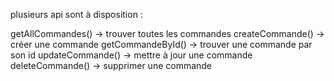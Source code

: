 plusieurs api sont à disposition :

getAllCommandes() -> trouver toutes les commandes
createCommande() -> créer une commande
getCommandeById() -> trouver une commande par son id
updateCommande() -> mettre à jour une commande
deleteCommande() -> supprimer une commande
